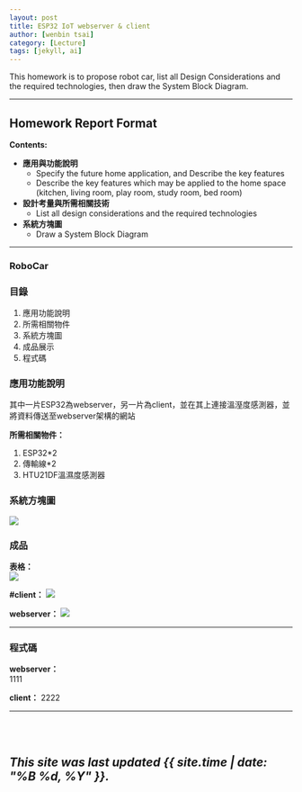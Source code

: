 ```yaml
---
layout: post
title: ESP32 IoT webserver & client
author: [wenbin tsai]
category: [Lecture]
tags: [jekyll, ai]
---
```


This homework is to propose robot car, list all Design Considerations and the required technologies, then draw the System Block Diagram.

---
## Homework Report Format
**Contents:**<br>
* **應用與功能說明**
  - Specify the future home application, and Describe the key features
  - Describe the key features which may be applied to the home space (kitchen, living room, play room, study room, bed room)
* **設計考量與所需相關技術**
  - List all design considerations and the required technologies
* **系統方塊圖**
  - Draw a System Block Diagram
---

###  RoboCar

### 目錄
1. 應用功能說明
2. 所需相關物件
3. 系統方塊圖
4. 成品展示
5. 程式碼

### 應用功能說明
其中一片ESP32為webserver，另一片為client，並在其上連接溫溼度感測器，並將資料傳送至webserver架構的網站


**所需相關物件：**
1. ESP32*2
2. 傳輸線*2
3. HTU21DF溫濕度感測器


### 系統方塊圖
![](https://github.com/bin0819/MCU-project/blob/main/images/AA8888.jpg?raw=true)

### 成品

**表格：**<br>
![](https://github.com/bin0819/MCU-project/blob/main/images/AA8.jpg?raw=true)

**#client：**
![](https://github.com/bin0819/MCU-project/blob/main/images/AA88.png?raw=true)

**webserver：**
![](https://github.com/bin0819/MCU-project/blob/main/images/AA88.png?raw=true)


-------------------------
### 程式碼
**webserver：**<br>
1111

**client：**
2222

--------------------------
<br> 
<br>

*This site was last updated {{ site.time | date: "%B %d, %Y" }}.*
---


